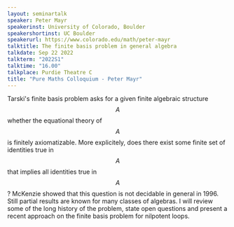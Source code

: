 ```yaml
---
layout: seminartalk
speaker: Peter Mayr
speakerinst: University of Colorado, Boulder
speakershortinst: UC Boulder
speakerurl: https://www.colorado.edu/math/peter-mayr
talktitle: The finite basis problem in general algebra
talkdate: Sep 22 2022
talkterm: "2022S1"
talktime: "16.00"
talkplace: Purdie Theatre C
title: "Pure Maths Colloquium - Peter Mayr"
---
```


Tarski's finite basis problem asks for a given finite algebraic structure $$A$$ whether the equational theory of $$A$$ is finitely axiomatizable. More explicitely, does there exist some finite set of identities true in $$A$$ that implies all identities true in $$A$$? McKenzie showed that this question is not decidable in general in 1996. Still partial results are known for many classes of algebras. I will review some of the long history of the problem, state open questions and present a recent approach on the finite basis problem for nilpotent loops.